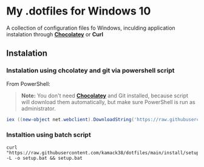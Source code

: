 # My .dotfiles for Windows 10

A collection of configuration files fo Windows, inculding application instalation through [**Chocolatey**](https://chocolatey.org/) or **Curl**

## Instalation

### Instalation using chcolatey and git via powershell script

From PowerShell:
> **Note:** You don't need [**Chocolatey**](https://chocolatey.org/) and Git installed, because script will download them automatically, but make sure PowerShell is run as administrator.

```powershell
iex ((new-object net.webclient).DownloadString('https://raw.githubusercontent.com/kamack38/dotfiles/main/install/chocolatey.ps1'))
```

### Instaltion using batch script

```batch
curl "https://raw.githubusercontent.com/kamack38/dotfiles/main/install/setup.bat" -L -o setup.bat && setup.bat
```
